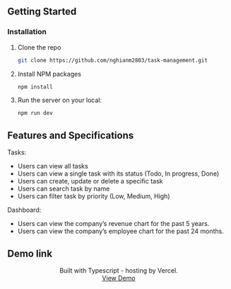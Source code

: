 ## Getting Started

### Installation

1. Clone the repo

   ```sh
   git clone https://github.com/nghianm2803/task-management.git
   ```

2. Install NPM packages
   ```sh
   npm install
   ```
3. Run the server on your local:
   ```sh
   npm run dev
   ```

## Features and Specifications

Tasks:

- Users can view all tasks
- Users can view a single task with its status (Todo, In progress, Done)
- Users can create, update or delete a specific task
- Users can search task by name
- Users can filter task by priority (Low, Medium, High)

Dashboard:

- Users can view the company’s revenue chart for the past 5 years.
- Users can view the company’s employee chart for the past 24 months.

## Demo link

<p align="center">
    Built with Typescript - hosting by Vercel.
    <br />
    <a href="https://task-management-ten-gamma.vercel.app/">View Demo</a>
</p>
